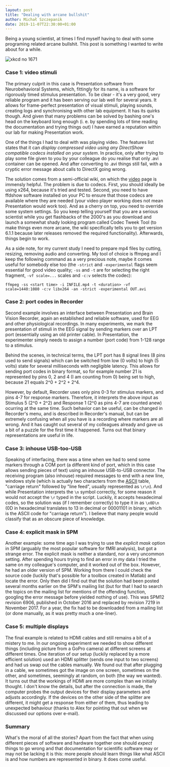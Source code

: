 ```yaml
---
layout: post
title: "Dealing with arcane bullshit"
author: Michał Szczepanik
date: 2019-11-07T22:30:00+01:00
---
```


Being a young scientist, at times I find myself having to deal with some programing related arcane bullshit. This post is something I wanted to write about for a while.

![xkcd no 1671](https://imgs.xkcd.com/comics/arcane_bullshit.png)


### Case 1: video stimuli

The primary culprit in this case is Presentation software from Neurobehavioral Systems, which, fittingly for its name, is a software for rigorously timed stimulus presentation. To be clear - it's a very good, very reliable program and it has been serving our lab well for several years. It allows for frame-perfect presentation of visual stimuli, playing sounds, creating logs and synchronising with other lab equipment. It has its quirks though. And given that many problems can be solved by bashing one's head on the keyboard long enough (i. e. by spending lots of time reading the documentation and trying things out) I have earned a reputation within our lab for making Presentation work.

One of the things I had to deal with was playing video. The features list states that it can _display compressed video using any DirectShow compatible codecs installed on your system_. In practice, only after trying to play some file given to you by your colleague do you realise that only .avi container can be opened. And after converting to .avi things still fail, with a cryptic error message about calls to DirectX going wrong.

The solution comes from a semi-official wiki, on which the [video](http://www.neurobs.com/wiki/Presentation/Video) page is immensly helpful. The problem is due to codecs. First, you should ideally be using x264, because it's tried and tested. Second, you need to have ffdshow software installed on your PC to ensure that those codecs are available where they are needed (your video player working does not mean Presentation would work too). And as a cherry on top, you need to override some system settings. So you keep telling yourself that you are a serious scientist while you get flashbacks of the 2000's as you download and launch a somewhat shady looking program called Codec Tweek Tool (to make things even more arcane, the wiki specifically tells you to get version 6.1.1 because later releases removed the required functionality). Afterwards, things begin to work.

As a side note, for my current study I need to prepare mp4 files by cutting, resizing, removing audio and converting. My tool of choice is ffmpeg and I keep the following command as a very precious note, maybe it comes useful for somebody else too (the `-strict` and `-experimental` flags seem essential for good video quality; `-ss` and `-t` are for selecting the right fragment, `-vf scale=...` scales and `-c:v` selects the codec):

```
ffmpeg -ss <start time> -i INFILE.mp4 -t <duration> -vf scale=1440:1080 -c:v libx264 -an -strict -experimental OUT.avi
```

### Case 2: port codes in Recorder

Second example involves an interface between Presentation and Brain Vision Recorder, again an established and reliable software, used for EEG and other physiological recordings. In many experiments, we mark the presentation of stimuli in the EEG signal by sending markers over an LPT port (essentially using an old printer cable). In Presentation, the experimenter simply needs to assign a number (port code) from 1-128 range to a stimulus.

Behind the scenes, in technical terms, the LPT port has 8 signal lines (8 pins used to send signals) which can be switched from low (0 volts) to high (5 volts) state for several milliseconds with negligible latency. This allows for sending port codes in binary format, so for example number 21 is represented by pins 0, 2 and 4 (I am counting from 0) being set to high, because 21 equals 2^0 + 2^2 + 2^4.

However, by default, Recorder uses only pins 0-3 for stimulus markers, and pins 4-7 for response markers. Therefore, it interprets the above input as Stimulus 5 (2^0 + 2^2) and Response 1 (2^0 as pins 4-7 are counted anew) ocurring at the same time. Such behavior can be useful, can be changed in Recorder's menu, and is described in Recorder's manual, but can be extremely confusing when all you have is a recording where markers are all wrong. And it has caught out several of my colleagues already and gave us a bit of a puzzle for the first time it happened. Turns out that binary representations are useful in life.

### Case 3: inhouse USB-too-USB

Speaking of interfacing, there was a time when we had to send some markers through a COM port (a different kind of port, which in this case allows sending pieces of text) using an inhouse USB-to-USB connector. The receiving program (also inhouse) required messages to end with a new line, windows style (which is actually two characters from the [ASCII](https://en.wikipedia.org/wiki/ASCII) table, "carriage return" followed by "line feed", usually represented as `\r\n`). And while Presentation interprets the `\n` symbol correctly, for some reason it would not accept the `\r` typed in the script. Luckily, it accepts hexadecimal codes, so the solution was (if I remember correctly) to type it in as `\x0D\n` (0D in hexadecimal translates to 13 in decimal or 00001101 in binary, which is the ASCII code for "carriage return"). I believe that many people would classify that as an obscure piece of knowledge.

### Case 4: explicit mask in SPM

Another example: some time ago I was trying to use the _explicit mask_ option in SPM (arguably the most popular software for fMRI analysis), but got a strange error. The explicit mask is neither a standard, nor a very uncommon setting. After spending hours trying to find an error in my data I tried the same on my colleague's computer, and it worked out of the box. However, he had an older version of SPM. Working from there I could check the source code (luckily that's possible for a toolbox created in Matlab) and locate the error. Only then did I find out that the solution had been posted several months earlier on the SPM's mailing list (but for that I had to search the topics on the mailing list for mentions of the offending function, googling the error message before yielded nothing of use). This was SPM12 revision 6906, published in October 2016 and replaced by revision 7219 in November 2017. For a year, the fix had to be downloaded from a mailing list (or done manually, as it was pretty much a one-liner).

### Case 5: multiple displays

The final example is related to HDMI cables and still remains a bit of a mistery to me. In our ongoing experiment we needed to show different things (including picture from a GoPro camera) at different screens at different times. One iteration of our setup (luckily replaced by a more efficient solution) used an HDMI splitter (sends one input to two screens) and had us swap out the cables manually. We found out that after plugging in a cable, we sometimes got the image on one screen, sometimes on the other, and sometimes, seemingly at random, on both (the way we wanted). It turns out that the workings of HDMI are more complex than we initially thought. I don't know the details, but after the connection is made, the computer probes the output devices for their display parameters and adjusts accordingly. If the devices on the other side of the splitter are different, it might get a response from either of them, thus leading to unexpected behaviour (thanks to Alex for pointing that out when we discussed our options over e-mail).

### Summary

What's the moral of all the stories? Apart from the fact that when using different pieces of software and hardware together one should _expect_ things to go wrong and that documentation for scientific software may or may not be lacking it is this: more people should learn things like what ASCII is and how numbers are represented in binary. It does come useful.
